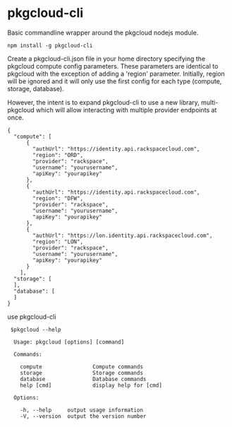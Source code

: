# pkgcloud-cli

Basic commandline wrapper around the pkgcloud nodejs module.

```
npm install -g pkgcloud-cli
```

Create a pkgcloud-cli.json file in your home directory specifying the pkgcloud compute config parameters.  These parameters are identical to pkgcloud with the exception of adding a 'region' parameter.  Initially,
region will be ignored and it will only use the first config for each type (compute, storage, database).  

However, the intent is to expand pkgcloud-cli to use a new library, multi-pkgcloud which will allow interacting with multiple provider endpoints at once.


```
{
  "compute": [  
      {
        "authUrl": "https://identity.api.rackspacecloud.com",
        "region": "ORD",
        "provider": "rackspace",
        "username": "yourusername",
        "apiKey": "yourapikey"
      },
      {
        "authUrl": "https://identity.api.rackspacecloud.com",
        "region": "DFW",
        "provider": "rackspace",
        "username": "yourusername",
        "apiKey": "yourapikey"
      },
      {
        "authUrl": "https://lon.identity.api.rackspacecloud.com",
        "region": "LON",
        "provider": "rackspace",
        "username": "yourusername",
        "apiKey": "yourapikey"
      }
    ],
  "storage": [
  ],
  "database": [
  ]
}

```

use pkgcloud-cli

```
 $pkgcloud --help

  Usage: pkgcloud [options] [command]

  Commands:

    compute                Compute commands
    storage                Storage commands
    database               Database commands
    help [cmd]             display help for [cmd]

  Options:

    -h, --help     output usage information
    -V, --version  output the version number

```
